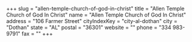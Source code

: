 +++
slug = "allen-temple-church-of-god-in-christ"
title = "Allen Temple Church of God In Christ"
name = "Allen Temple Church of God In Christ"
address = "106 Farmer Street"
cityIndexKey = "city-al-dothan"
city = "Dothan"
state = "AL"
postal = "36301"
website = ""
phone = "334 983-9791"
fax = ""
+++
